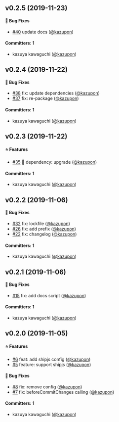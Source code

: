 
## v0.2.5 (2019-11-23)

#### :bug: Bug Fixes
* [#40](https://github.com/kazupon/sandbox-lerna-changelog/pull/40) update docs ([@kazupon](https://github.com/kazupon))

#### Committers: 1
- kazuya kawaguchi ([@kazupon](https://github.com/kazupon))


## v0.2.4 (2019-11-22)

#### :bug: Bug Fixes
* [#38](https://github.com/kazupon/sandbox-lerna-changelog/pull/38) fix: update dependencies ([@kazupon](https://github.com/kazupon))
* [#37](https://github.com/kazupon/sandbox-lerna-changelog/pull/37) fix: re-package ([@kazupon](https://github.com/kazupon))

#### Committers: 1
- kazuya kawaguchi ([@kazupon](https://github.com/kazupon))


## v0.2.3 (2019-11-22)

#### :star: Features
* [#35](https://github.com/kazupon/sandbox-lerna-changelog/pull/35) :pushpin: dependency: upgrade ([@kazupon](https://github.com/kazupon))

#### Committers: 1
- kazuya kawaguchi ([@kazupon](https://github.com/kazupon))


## v0.2.2 (2019-11-06)

#### :bug: Bug Fixes
* [#32](https://github.com/kazupon/sandbox-lerna-changelog/pull/32) fix: lockfile ([@kazupon](https://github.com/kazupon))
* [#26](https://github.com/kazupon/sandbox-lerna-changelog/pull/26) fix: add prefix ([@kazupon](https://github.com/kazupon))
* [#22](https://github.com/kazupon/sandbox-lerna-changelog/pull/22) fix: changelog ([@kazupon](https://github.com/kazupon))

#### Committers: 1
- kazuya kawaguchi ([@kazupon](https://github.com/kazupon))

## v0.2.1 (2019-11-06)

#### :bug: Bug Fixes
* [#15](https://github.com/kazupon/sandbox-lerna-changelog/pull/15) fix: add docs script ([@kazupon](https://github.com/kazupon))

#### Committers: 1
- kazuya kawaguchi ([@kazupon](https://github.com/kazupon))

## v0.2.0 (2019-11-05)

#### :star: Features
* [#6](https://github.com/kazupon/sandbox-lerna-changelog/pull/6) feat: add shipjs config ([@kazupon](https://github.com/kazupon))
* [#5](https://github.com/kazupon/sandbox-lerna-changelog/pull/5) feature: support shipjs ([@kazupon](https://github.com/kazupon))

#### :bug: Bug Fixes
* [#8](https://github.com/kazupon/sandbox-lerna-changelog/pull/8) fix: remove config ([@kazupon](https://github.com/kazupon))
* [#7](https://github.com/kazupon/sandbox-lerna-changelog/pull/7) fix: beforeCommitChanges calling ([@kazupon](https://github.com/kazupon))

#### Committers: 1
- kazuya kawaguchi ([@kazupon](https://github.com/kazupon))
